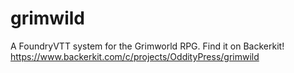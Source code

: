 # grimwild
A FoundryVTT system for the Grimworld RPG. Find it on Backerkit! https://www.backerkit.com/c/projects/OddityPress/grimwild
